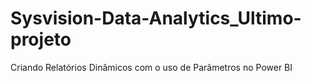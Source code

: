 # Sysvision-Data-Analytics_Ultimo-projeto
 Criando Relatórios Dinâmicos com o uso de Parâmetros no Power BI
